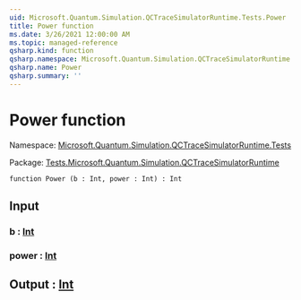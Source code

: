 ```yaml
---
uid: Microsoft.Quantum.Simulation.QCTraceSimulatorRuntime.Tests.Power
title: Power function
ms.date: 3/26/2021 12:00:00 AM
ms.topic: managed-reference
qsharp.kind: function
qsharp.namespace: Microsoft.Quantum.Simulation.QCTraceSimulatorRuntime.Tests
qsharp.name: Power
qsharp.summary: ''
---
```


# Power function

Namespace: [Microsoft.Quantum.Simulation.QCTraceSimulatorRuntime.Tests](xref:Microsoft.Quantum.Simulation.QCTraceSimulatorRuntime.Tests)

Package: [Tests.Microsoft.Quantum.Simulation.QCTraceSimulatorRuntime](https://nuget.org/packages/Tests.Microsoft.Quantum.Simulation.QCTraceSimulatorRuntime)




```qsharp
function Power (b : Int, power : Int) : Int
```


## Input

### b : [Int](xref:microsoft.quantum.lang-ref.int)




### power : [Int](xref:microsoft.quantum.lang-ref.int)





## Output : [Int](xref:microsoft.quantum.lang-ref.int)

